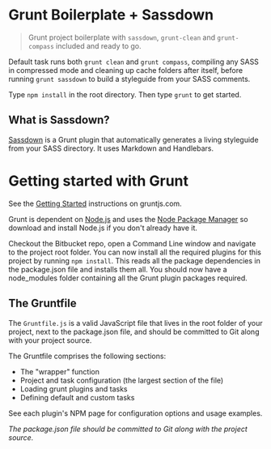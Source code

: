 # Grunt Boilerplate + Sassdown

> Grunt project boilerplate with `sassdown`, `grunt-clean` and `grunt-compass` included and ready to go.

Default task runs both `grunt clean` and `grunt compass`, compiling any SASS in compressed mode and cleaning up cache folders after itself, before running `grunt sassdown` to build a styleguide from your SASS comments.

Type `npm install` in the root directory. Then type `grunt` to get started.

## What is Sassdown?

[Sassdown](https://bitbucket.org/jesperhills/sassdown) is a Grunt plugin that automatically generates a living styleguide from your SASS directory. It uses Markdown and Handlebars.

# Getting started with Grunt #

See the [Getting Started](http://gruntjs.com/getting-started "Getting started") instructions on gruntjs.com.

Grunt is dependent on [Node.js](http://nodejs.org/ "Node.js") and uses the [Node Package Manager](https://npmjs.org/ "Node Package Manager") so download and install Node.js if you don't already have it.

Checkout the Bitbucket repo, open a Command Line window and navigate to the project root folder. You can now install all the required plugins for this project by running `npm install`. This reads all the package dependencies in the package.json file and installs them all. You should now have a node_modules folder containing all the Grunt plugin packages required.

## The Gruntfile ##

The `Gruntfile.js` is a valid JavaScript file that lives in the root folder of your project, next to the package.json file, and should be committed to Git along with your project source. 

The Gruntfile comprises the following sections:

- The "wrapper" function
- Project and task configuration (the largest section of the file)
- Loading grunt plugins and tasks
- Defining default and custom tasks

See each plugin's NPM page for configuration options and usage examples.

*The package.json file should be committed to Git along with the project source.*